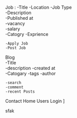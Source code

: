 Job : 
    -Title 
    -Location 
    -Job Type  
    -Description  
    -Published at  
    -vacancy  
    -salary  
    -Catogry 
    -Exprience 
    
    
    -Apply Job  
    -Post Job 
Blog  
    -Title  
    -description 
    -created at  
    -Catogary 
    -tags 
    -author 
    
    -search 
    -comment  
    -recent Posts
Contact
Home 
Users 
Login 
]



sfak

